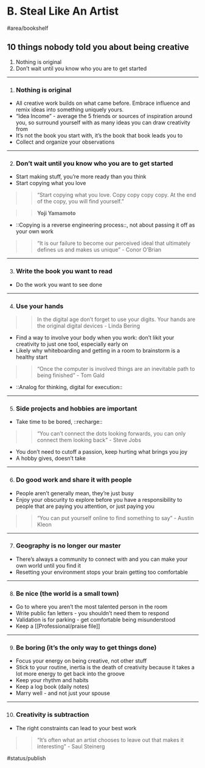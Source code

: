 # B. Steal Like An Artist
#area/bookshelf

## 10 things nobody told you about being creative

1. Nothing is original
2. Don’t wait until you know who you are to get started

---

1. ### **Nothing is original**
- All creative work builds on what came before. Embrace influence and remix ideas into something uniquely yours.
- “Idea Income” - average the 5 friends or sources of inspiration around you, so surround yourself with as many ideas you can draw creativity from
- It’s not the book you start with, it’s the book that book leads you to
- Collect and organize your observations

---

2. ### Don’t wait until you know who you are to get started
- Start making stuff, you’re more ready than you think
- Start copying what you love

> > “Start copying what you love. Copy copy copy copy. At the end of the copy, you will find yourself.”

> > **Yoji Yamamoto**

- ::Copying is a reverse engineering process::, not about passing it off as your own work

> > “It is our failure to become our perceived ideal that ultimately defines us and makes us unique” - Conor O’Brian

---

3. ### Write the book you want to read
- Do the work you want to see done

---

4. ### Use your hands

> > In the digital age don’t forget to use your digits. Your hands are the original digital devices - Linda Bering

- Find a way to involve your body when you work: don’t likit your creativity to just one tool, especially early on
- Likely why whiteboarding and getting in a room to brainstorm is a healthy start

> > “Once the computer is involved things are an inevitable path to being finished” - Tom Gald

- ::Analog for thinking, digital for execution::

---

5. ### Side projects and hobbies are important
- Take time to be bored, ::recharge::

> > “You can’t connect the dots looking forwards, you can only connect them looking back” - Steve Jobs

- You don’t need to cutoff a passion, keep hurting what brings you joy
- A hobby gives, doesn’t take

---

6. ### Do good work and share it with people
- People aren’t generally mean, they’re just busy
- Enjoy your obscurity to explore before you have a responsibility to people that are paying you attention, or just paying you

> > “You can put yourself online to find something to say” - Austin Kleon

---

7. ### Geography is no longer our master
- There’s always a community to connect with and you can make your own world until you find it
- Resetting your environment stops your brain getting too comfortable

---

8. ### Be nice (the world is a small town)
- Go to where you aren’t the most talented person in the room
- Write public fan letters - you shouldn’t need them to respond
- Validation is for parking - get comfortable being misunderstood
- Keep a [[Professional/praise file]]

---

9. ### Be boring (it’s the only way to get things done)
- Focus your energy on being creative, not other stuff
- Stick to your routine, inertia is the death of creativity because it takes a lot more energy to get back into the groove
- Keep your rhythm and habits
- Keep a log book (daily notes)
- Marry well - and not just your spouse

---

10. ### Creativity is subtraction
- The right constraints can lead to your best work

> > “It’s often what an artist chooses to leave out that makes it interesting” - Saul Steinerg

#status/publish


